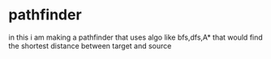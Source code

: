 # pathfinder
in this i am making a pathfinder that uses algo like bfs,dfs,A* that would find the shortest distance between target and source
